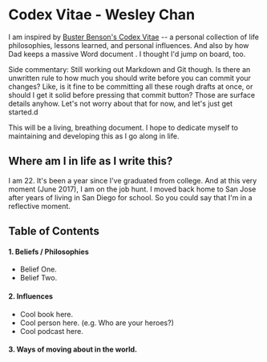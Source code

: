 # Codex Vitae - Wesley Chan

I am inspired by [Buster Benson's Codex Vitae](https://github.com/busterbenson/public/blob/master/Codex.md) -- a personal collection of life philosophies, lessons learned, and personal influences. And also by how Dad keeps a massive Word document . I thought I'd jump on board, too.

Side commentary:
Still working out Markdown and Git though. Is there an unwritten rule to how much you should write before you can commit your changes? Like, is it fine to be committing all these rough drafts at once, or should I get it solid before pressing that commit button? Those are surface details anyhow. Let's not worry about that for now, and let's just get started.d

This will be a living, breathing document. I hope to dedicate myself to maintaining and developing this as I go along in life.

## Where am I in life as I write this? 

I am 22. It's been a year since I've graduated from college. And at this very moment (June 2017), I am on the job hunt. I moved back home to San Jose after years of living in San Diego for school. So you could say that I'm in a reflective moment. 

## Table of Contents

#### 1. Beliefs / Philosophies

- Belief One.
- Belief Two.

#### 2. Influences

- Cool book here.
- Cool person here. (e.g. Who are your heroes?)
- Cool podcast here.

#### 3. Ways of moving about in the world.
